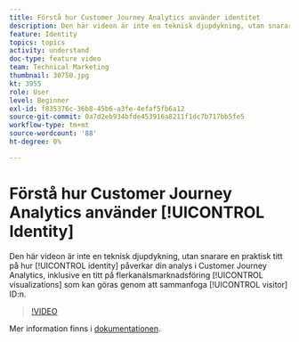 ```yaml
---
title: Förstå hur Customer Journey Analytics använder identitet
description: Den här videon är inte en teknisk djupdykning, utan snarare en praktisk titt på hur identiteten påverkar din analys i Adobe Customer Journey Analytics, inklusive en titt på de flerkanalsvisualiseringar som blir möjliga genom att sammanfoga besökar-ID:n.
feature: Identity
topics: topics
activity: understand
doc-type: feature video
team: Technical Marketing
thumbnail: 30750.jpg
kt: 3955
role: User
level: Beginner
exl-id: f835376c-36b8-45b6-a3fe-4efaf5fb6a12
source-git-commit: 0a7d2eb934bfde453916a8211f1dc7b717bb5fe5
workflow-type: tm+mt
source-wordcount: '88'
ht-degree: 0%

---
```


# Förstå hur Customer Journey Analytics använder [!UICONTROL Identity]

Den här videon är inte en teknisk djupdykning, utan snarare en praktisk titt på hur [!UICONTROL identity] påverkar din analys i Customer Journey Analytics, inklusive en titt på flerkanalsmarknadsföring [!UICONTROL visualizations] som kan göras genom att sammanfoga [!UICONTROL visitor] ID:n.

>[!VIDEO](https://video.tv.adobe.com/v/30750/?learn=on&quality=12)

Mer information finns i [dokumentationen](https://experienceleague.adobe.com/docs/analytics-platform/using/cja-landing.html?lang=sv-SE).
